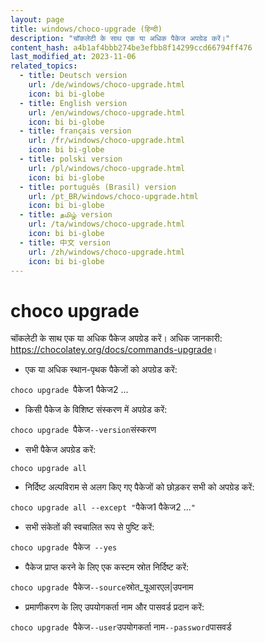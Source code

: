 ```yaml
---
layout: page
title: windows/choco-upgrade (हिन्दी)
description: "चॉकलेटी के साथ एक या अधिक पैकेज अपग्रेड करें।"
content_hash: a4b1af4bbb274be3efbb8f14299ccd66794ff476
last_modified_at: 2023-11-06
related_topics:
  - title: Deutsch version
    url: /de/windows/choco-upgrade.html
    icon: bi bi-globe
  - title: English version
    url: /en/windows/choco-upgrade.html
    icon: bi bi-globe
  - title: français version
    url: /fr/windows/choco-upgrade.html
    icon: bi bi-globe
  - title: polski version
    url: /pl/windows/choco-upgrade.html
    icon: bi bi-globe
  - title: português (Brasil) version
    url: /pt_BR/windows/choco-upgrade.html
    icon: bi bi-globe
  - title: தமிழ் version
    url: /ta/windows/choco-upgrade.html
    icon: bi bi-globe
  - title: 中文 version
    url: /zh/windows/choco-upgrade.html
    icon: bi bi-globe
---
```

# choco upgrade

चॉकलेटी के साथ एक या अधिक पैकेज अपग्रेड करें।
अधिक जानकारी: <https://chocolatey.org/docs/commands-upgrade>।

- एक या अधिक स्थान-पृथक पैकेजों को अपग्रेड करें:

`choco upgrade `<span class="tldr-var badge badge-pill bg-dark-lm bg-white-dm text-white-lm text-dark-dm font-weight-bold">पैकेज1 पैकेज2 ...</span>

- किसी पैकेज के विशिष्ट संस्करण में अपग्रेड करें:

`choco upgrade `<span class="tldr-var badge badge-pill bg-dark-lm bg-white-dm text-white-lm text-dark-dm font-weight-bold">पैकेज</span>` --version `<span class="tldr-var badge badge-pill bg-dark-lm bg-white-dm text-white-lm text-dark-dm font-weight-bold">संस्करण</span>

- सभी पैकेज अपग्रेड करें:

`choco upgrade all`

- निर्दिष्ट अल्पविराम से अलग किए गए पैकेजों को छोड़कर सभी को अपग्रेड करें:

`choco upgrade all --except "`<span class="tldr-var badge badge-pill bg-dark-lm bg-white-dm text-white-lm text-dark-dm font-weight-bold">पैकेज1 पैकेज2 ...</span>`"`

- सभी संकेतों की स्वचालित रूप से पुष्टि करें:

`choco upgrade `<span class="tldr-var badge badge-pill bg-dark-lm bg-white-dm text-white-lm text-dark-dm font-weight-bold">पैकेज</span>` --yes`

- पैकेज प्राप्त करने के लिए एक कस्टम स्रोत निर्दिष्ट करें:

`choco upgrade `<span class="tldr-var badge badge-pill bg-dark-lm bg-white-dm text-white-lm text-dark-dm font-weight-bold">पैकेज</span>` --source `<span class="tldr-var badge badge-pill bg-dark-lm bg-white-dm text-white-lm text-dark-dm font-weight-bold">स्रोत_यूआरएल|उपनाम</span>

- प्रमाणीकरण के लिए उपयोगकर्ता नाम और पासवर्ड प्रदान करें:

`choco upgrade `<span class="tldr-var badge badge-pill bg-dark-lm bg-white-dm text-white-lm text-dark-dm font-weight-bold">पैकेज</span>` --user `<span class="tldr-var badge badge-pill bg-dark-lm bg-white-dm text-white-lm text-dark-dm font-weight-bold">उपयोगकर्ता नाम</span>` --password `<span class="tldr-var badge badge-pill bg-dark-lm bg-white-dm text-white-lm text-dark-dm font-weight-bold">पासवर्ड</span>
